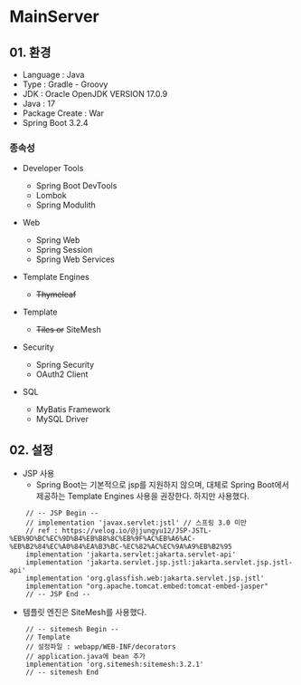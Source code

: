 # MainServer

## 01. 환경

* Language : Java
* Type : Gradle - Groovy
* JDK : Oracle OpenJDK VERSION 17.0.9
* Java : 17
* Package Create : War
* Spring Boot 3.2.4

### 종속성

* Developer Tools
  - Spring Boot DevTools
  - Lombok
  - Spring Modulith

* Web
  - Spring Web
  - Spring Session
  - Spring Web Services

* Template Engines
  - ~~Thymeleaf~~

* Template
  - ~~Tiles or~~ SiteMesh

* Security
  - Spring Security
  - OAuth2 Client

* SQL
  - MyBatis Framework
  - MySQL Driver

## 02. 설정

* JSP 사용
  - Spring Boot는 기본적으로 jsp를 지원하지 않으며, 대체로 Spring Boot에서 제공하는 Template Engines 사용을 권장한다. 하지만 사용했다.
```
    // -- JSP Begin --
    // implementation 'javax.servlet:jstl' // 스프링 3.0 미만
    // ref : https://velog.io/@jjungyu12/JSP-JSTL-%EB%9D%BC%EC%9D%B4%EB%B8%8C%EB%9F%AC%EB%A6%AC-%EB%B2%84%EC%A0%84%EA%B3%BC-%EC%82%AC%EC%9A%A9%EB%B2%95
    implementation 'jakarta.servlet:jakarta.servlet-api'
    implementation 'jakarta.servlet.jsp.jstl:jakarta.servlet.jsp.jstl-api'
    implementation 'org.glassfish.web:jakarta.servlet.jsp.jstl'
    implementation "org.apache.tomcat.embed:tomcat-embed-jasper"
    // -- JSP End --
```
 - 템플릿 엔진은 SiteMesh를 사용했다.
```
    // -- sitemesh Begin --
    // Template
    // 설정파일 : webapp/WEB-INF/decorators
    // application.java에 bean 추가
    implementation 'org.sitemesh:sitemesh:3.2.1'
    // -- sitemesh End
```
